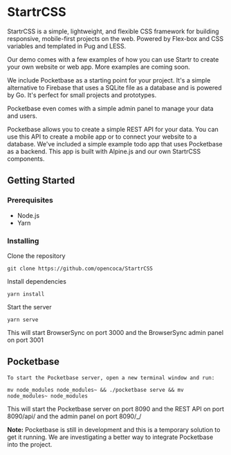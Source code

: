 StartrCSS
========================

 StartrCSS is a simple, lightweight, and flexible CSS framework for building responsive, mobile-first projects on the web.
Powered by Flex-box and CSS variables and templated in Pug and LESS.

Our demo comes with a few examples of how you can use Startr to create your own website or web app. More examples are coming soon.

We include Pocketbase as a starting point for your project. It's a simple alternative to Firebase that uses a SQLite file as a database and is powered by Go. It's perfect for small projects and prototypes.

Pocketbase even comes with a simple admin panel to manage your data and users.

<!---
Expand on Pocketbase benefits
-->

Pocketbase allows you to create a simple REST API for your data. You can use this API to create a mobile app or to connect your website to a database. We've included a simple example todo app that uses Pocketbase as a backend. This app is built with Alpine.js and our own StartrCSS components.

<!---
Write setup instructions for StartrCSS and Pocketbase
-->

## Getting Started

### Prerequisites

- Node.js
- Yarn
  
### Installing

Clone the repository

```
git clone https://github.com/opencoca/StartrCSS
```

Install dependencies

```
yarn install
```

Start the server

```
yarn serve
```
This will start BrowserSync on port 3000 and the BrowserSync admin panel on port 3001

Pocketbase
------------------------

    To start the Pocketbase server, open a new terminal window and run:

``` 
mv node_modules node_modules~ && ./pocketbase serve && mv node_modules~ node_modules
```
This will start the Pocketbase server on port 8090 and the REST API on port 8090/api/ and the admin panel on port 8090/_/

**Note:** Pocketbase is still in development and this is a temporary solution to get it running. We are investigating a better way to integrate Pocketbase into the project.

